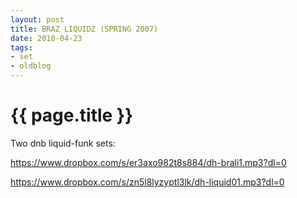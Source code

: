 ```yaml
---
layout: post
title: BRAZ LIQUIDZ (SPRING 2007)
date: 2010-04-23
tags:
- set
- oldblog
---
```


<h1>{{ page.title }}</h1>

Two dnb liquid-funk sets:

https://www.dropbox.com/s/er3axo982t8s884/dh-brali1.mp3?dl=0

https://www.dropbox.com/s/zn5l8lyzyptl3lk/dh-liquid01.mp3?dl=0
